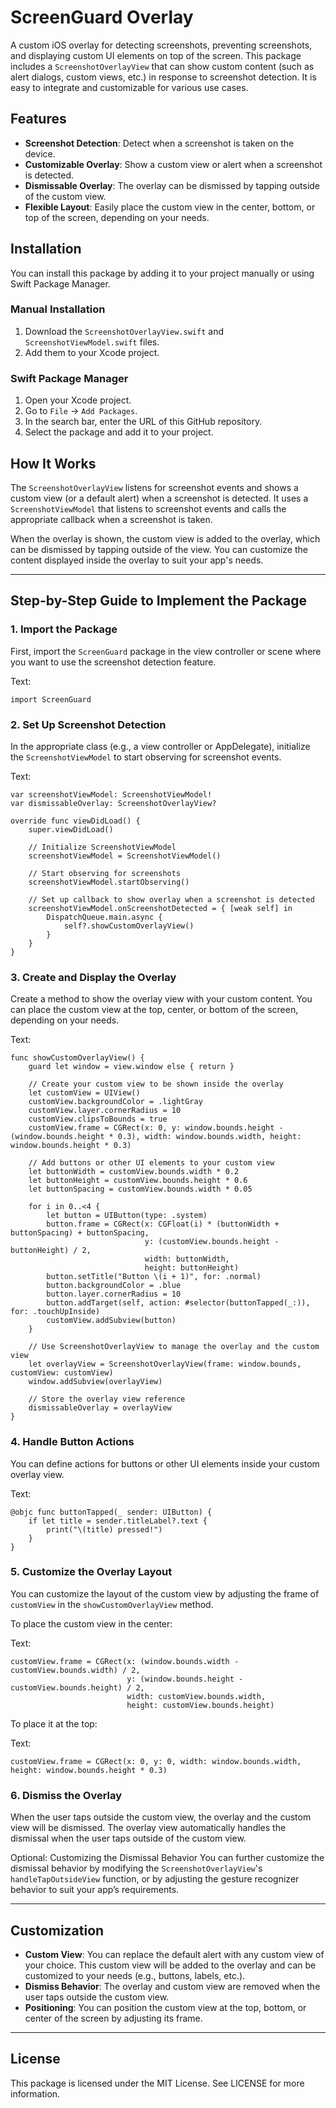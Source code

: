 
# ScreenGuard Overlay

A custom iOS overlay for detecting screenshots, preventing screenshots, and displaying custom UI elements on top of the screen. This package includes a `ScreenshotOverlayView` that can show custom content (such as alert dialogs, custom views, etc.) in response to screenshot detection. It is easy to integrate and customizable for various use cases.

## Features

- **Screenshot Detection**: Detect when a screenshot is taken on the device.
- **Customizable Overlay**: Show a custom view or alert when a screenshot is detected.
- **Dismissable Overlay**: The overlay can be dismissed by tapping outside of the custom view.
- **Flexible Layout**: Easily place the custom view in the center, bottom, or top of the screen, depending on your needs.

## Installation

You can install this package by adding it to your project manually or using Swift Package Manager.

### Manual Installation

1. Download the `ScreenshotOverlayView.swift` and `ScreenshotViewModel.swift` files.
2. Add them to your Xcode project.

### Swift Package Manager

1. Open your Xcode project.
2. Go to `File` -> `Add Packages`.
3. In the search bar, enter the URL of this GitHub repository.
4. Select the package and add it to your project.

## How It Works

The `ScreenshotOverlayView` listens for screenshot events and shows a custom view (or a default alert) when a screenshot is detected. It uses a `ScreenshotViewModel` that listens to screenshot events and calls the appropriate callback when a screenshot is taken.

When the overlay is shown, the custom view is added to the overlay, which can be dismissed by tapping outside of the view. You can customize the content displayed inside the overlay to suit your app's needs.

---

## Step-by-Step Guide to Implement the Package

### 1. Import the Package

First, import the `ScreenGuard` package in the view controller or scene where you want to use the screenshot detection feature.

Text:

```
import ScreenGuard
```

### 2. Set Up Screenshot Detection

In the appropriate class (e.g., a view controller or AppDelegate), initialize the `ScreenshotViewModel` to start observing for screenshot events.

Text:

```
var screenshotViewModel: ScreenshotViewModel!
var dismissableOverlay: ScreenshotOverlayView?

override func viewDidLoad() {
    super.viewDidLoad()

    // Initialize ScreenshotViewModel
    screenshotViewModel = ScreenshotViewModel()

    // Start observing for screenshots
    screenshotViewModel.startObserving()

    // Set up callback to show overlay when a screenshot is detected
    screenshotViewModel.onScreenshotDetected = { [weak self] in
        DispatchQueue.main.async {
            self?.showCustomOverlayView()
        }
    }
}
```

### 3. Create and Display the Overlay

Create a method to show the overlay view with your custom content. You can place the custom view at the top, center, or bottom of the screen, depending on your needs.

Text:

```
func showCustomOverlayView() {
    guard let window = view.window else { return }

    // Create your custom view to be shown inside the overlay
    let customView = UIView()
    customView.backgroundColor = .lightGray
    customView.layer.cornerRadius = 10
    customView.clipsToBounds = true
    customView.frame = CGRect(x: 0, y: window.bounds.height - (window.bounds.height * 0.3), width: window.bounds.width, height: window.bounds.height * 0.3)

    // Add buttons or other UI elements to your custom view
    let buttonWidth = customView.bounds.width * 0.2
    let buttonHeight = customView.bounds.height * 0.6
    let buttonSpacing = customView.bounds.width * 0.05

    for i in 0..<4 {
        let button = UIButton(type: .system)
        button.frame = CGRect(x: CGFloat(i) * (buttonWidth + buttonSpacing) + buttonSpacing,
                              y: (customView.bounds.height - buttonHeight) / 2,
                              width: buttonWidth,
                              height: buttonHeight)
        button.setTitle("Button \(i + 1)", for: .normal)
        button.backgroundColor = .blue
        button.layer.cornerRadius = 10
        button.addTarget(self, action: #selector(buttonTapped(_:)), for: .touchUpInside)
        customView.addSubview(button)
    }

    // Use ScreenshotOverlayView to manage the overlay and the custom view
    let overlayView = ScreenshotOverlayView(frame: window.bounds, customView: customView)
    window.addSubview(overlayView)

    // Store the overlay view reference
    dismissableOverlay = overlayView
}
```

### 4. Handle Button Actions

You can define actions for buttons or other UI elements inside your custom overlay view.

Text:

```
@objc func buttonTapped(_ sender: UIButton) {
    if let title = sender.titleLabel?.text {
        print("\(title) pressed!")
    }
}
```

### 5. Customize the Overlay Layout

You can customize the layout of the custom view by adjusting the frame of `customView` in the `showCustomOverlayView` method.

To place the custom view in the center:

Text:

```
customView.frame = CGRect(x: (window.bounds.width - customView.bounds.width) / 2,
                          y: (window.bounds.height - customView.bounds.height) / 2,
                          width: customView.bounds.width,
                          height: customView.bounds.height)
```

To place it at the top:

Text:

```
customView.frame = CGRect(x: 0, y: 0, width: window.bounds.width, height: window.bounds.height * 0.3)
```

### 6. Dismiss the Overlay

When the user taps outside the custom view, the overlay and the custom view will be dismissed. The overlay view automatically handles the dismissal when the user taps outside of the custom view.

Optional: Customizing the Dismissal Behavior
You can further customize the dismissal behavior by modifying the `ScreenshotOverlayView`'s `handleTapOutsideView` function, or by adjusting the gesture recognizer behavior to suit your app’s requirements.

---

## Customization

- **Custom View**: You can replace the default alert with any custom view of your choice. This custom view will be added to the overlay and can be customized to your needs (e.g., buttons, labels, etc.).
- **Dismiss Behavior**: The overlay and custom view are removed when the user taps outside the custom view.
- **Positioning**: You can position the custom view at the top, bottom, or center of the screen by adjusting its frame.

---

## License

This package is licensed under the MIT License. See LICENSE for more information.
